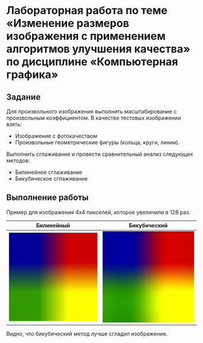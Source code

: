 # Лабораторная работа по теме «Изменение размеров изображения с применением алгоритмов улучшения качества» по дисциплине «Компьютерная графика»

## Задание

Для произвольного изображения выполнить масштабирование с произвольным коэффициентом. В качестве тестовых изображении взять:
- Изображение с фотокачеством
- Произвольные геометрические фигуры (кольца, круги, линии).
 
Выполнить сглаживание и провести сравнительный анализ следующих методов:
- Билинейное сглаживание
- Бикубическое сглаживание

## Выполнение работы

Пример для изображения 4х4 пикселей, которое увеличили в 128 раз.

| Билинейный        | Бикубический      |
| ----------------- | ----------------- |
| ![](img/img1.jpg) | ![](img/img2.jpg) |

Видно, что бикубический метод лучше сгладил изображение.